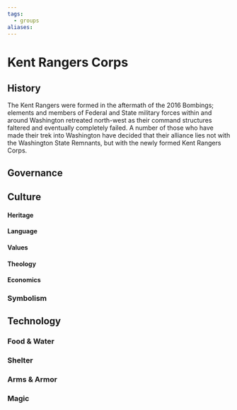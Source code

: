 ```yaml
---
tags:
  - groups
aliases:
---
```


# Kent Rangers Corps
## History
The Kent Rangers were formed in the aftermath of the 2016 Bombings; elements and members of Federal and State military forces within and around Washington retreated north-west as their command structures faltered and eventually completely failed. A number of those who have made their trek into Washington have decided that their alliance lies not with the Washington State Remnants, but with the newly formed Kent Rangers Corps. 

## Governance
## Culture
#### Heritage
#### Language
#### Values
#### Theology
#### Economics
### Symbolism
## Technology
### Food & Water
### Shelter
### Arms & Armor
### Magic